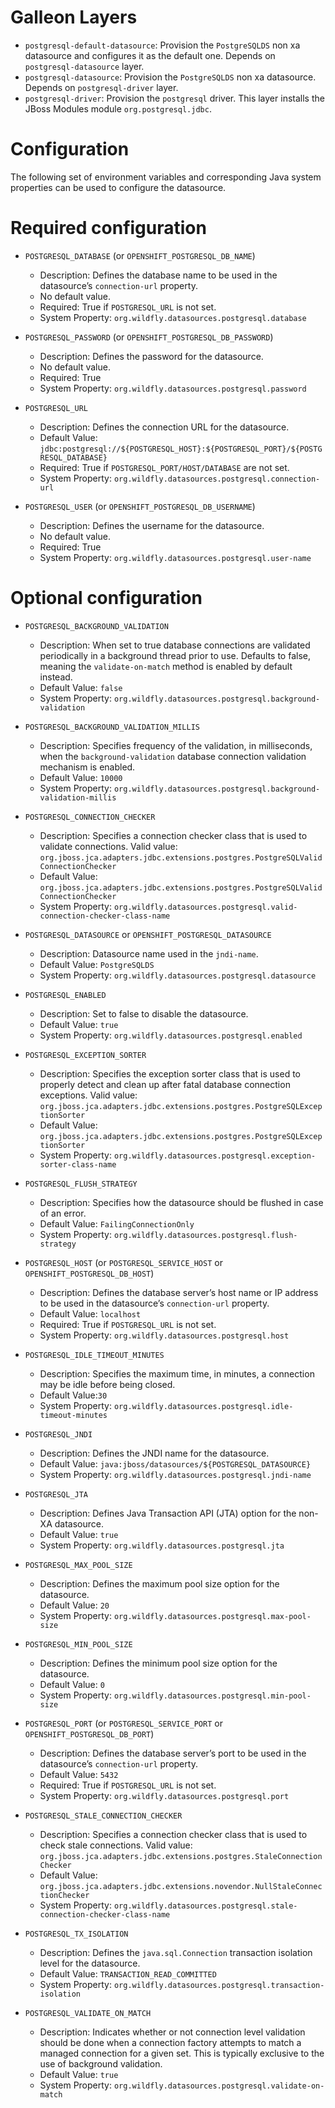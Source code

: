 Galleon Layers
=========

* `postgresql-default-datasource`: Provision the `PostgreSQLDS` non xa datasource and configures it as the default one. Depends on `postgresql-datasource` layer.
* `postgresql-datasource`: Provision the `PostgreSQLDS` non xa datasource. Depends on `postgresql-driver` layer.
* `postgresql-driver`: Provision the `postgresql` driver. This layer installs the JBoss Modules module `org.postgresql.jdbc`.

Configuration
========

The following set of environment variables and corresponding Java system properties can be used to configure the datasource.

Required configuration
==============

* `POSTGRESQL_DATABASE` (or `OPENSHIFT_POSTGRESQL_DB_NAME`)

  * Description: Defines the database name to be used in the datasource’s `connection-url` property.
  * No default value.
  * Required: True if `POSTGRESQL_URL` is not set.
  * System Property: `org.wildfly.datasources.postgresql.database`

* `POSTGRESQL_PASSWORD` (or `OPENSHIFT_POSTGRESQL_DB_PASSWORD`)

  * Description: Defines the password for the datasource.
  * No default value.
  * Required: True
  * System Property: `org.wildfly.datasources.postgresql.password`

* `POSTGRESQL_URL`

  * Description: Defines the connection URL for the datasource. 
  * Default Value: `jdbc:postgresql://${POSTGRESQL_HOST}:${POSTGRESQL_PORT}/${POSTGRESQL_DATABASE}`
  * Required: True if `POSTGRESQL_PORT/HOST/DATABASE` are not set.
  * System Property: `org.wildfly.datasources.postgresql.connection-url`

* `POSTGRESQL_USER` (or `OPENSHIFT_POSTGRESQL_DB_USERNAME`)

  * Description: Defines the username for the datasource. 
  * No default value.
  * Required: True
  * System Property: `org.wildfly.datasources.postgresql.user-name`

Optional configuration
==============

* `POSTGRESQL_BACKGROUND_VALIDATION`

  * Description: When set to true database connections are validated periodically in a background thread prior to use. Defaults to false, meaning the `validate-on-match` method is enabled by default instead.  
  * Default Value: `false`
  * System Property: `org.wildfly.datasources.postgresql.background-validation`

* `POSTGRESQL_BACKGROUND_VALIDATION_MILLIS`

  * Description: Specifies frequency of the validation, in milliseconds, when the `background-validation` database connection validation mechanism is enabled.    
  * Default Value: `10000`
  * System Property: `org.wildfly.datasources.postgresql.background-validation-millis`

* `POSTGRESQL_CONNECTION_CHECKER`

  * Description: Specifies a connection checker class that is used to validate connections. Valid value: `org.jboss.jca.adapters.jdbc.extensions.postgres.PostgreSQLValidConnectionChecker`
  * Default Value: `org.jboss.jca.adapters.jdbc.extensions.postgres.PostgreSQLValidConnectionChecker`
  * System Property: `org.wildfly.datasources.postgresql.valid-connection-checker-class-name`

* `POSTGRESQL_DATASOURCE` or `OPENSHIFT_POSTGRESQL_DATASOURCE`

  * Description: Datasource name used in the `jndi-name`.
  * Default Value: `PostgreSQLDS`
  * System Property: `org.wildfly.datasources.postgresql.datasource`

* `POSTGRESQL_ENABLED`

  * Description: Set to false to disable the datasource.
  * Default Value: `true`
  * System Property: `org.wildfly.datasources.postgresql.enabled`

* `POSTGRESQL_EXCEPTION_SORTER`

  * Description: Specifies the exception sorter class that is used to properly detect and clean up after fatal database connection exceptions. Valid value: `org.jboss.jca.adapters.jdbc.extensions.postgres.PostgreSQLExceptionSorter`
  * Default Value: `org.jboss.jca.adapters.jdbc.extensions.postgres.PostgreSQLExceptionSorter`
  * System Property: `org.wildfly.datasources.postgresql.exception-sorter-class-name`

* `POSTGRESQL_FLUSH_STRATEGY`

  * Description: Specifies how the datasource should be flushed in case of an error.    
  * Default Value: `FailingConnectionOnly`
  * System Property: `org.wildfly.datasources.postgresql.flush-strategy`

* `POSTGRESQL_HOST` (or `POSTGRESQL_SERVICE_HOST` or `OPENSHIFT_POSTGRESQL_DB_HOST`)

  * Description: Defines the database server’s host name or IP address to be used in the datasource’s `connection-url` property.
  * Default Value: `localhost`
  * Required: True if `POSTGRESQL_URL` is not set.
  * System Property: `org.wildfly.datasources.postgresql.host`

* `POSTGRESQL_IDLE_TIMEOUT_MINUTES`

  * Description: Specifies the maximum time, in minutes, a connection may be idle before being closed.
  * Default Value:`30`
  * System Property: `org.wildfly.datasources.postgresql.idle-timeout-minutes`

* `POSTGRESQL_JNDI`

  * Description: Defines the JNDI name for the datasource.
  * Default Value: `java:jboss/datasources/${POSTGRESQL_DATASOURCE}`
  * System Property: `org.wildfly.datasources.postgresql.jndi-name`

* `POSTGRESQL_JTA`

  * Description: Defines Java Transaction API (JTA) option for the non-XA datasource.
  * Default Value: `true`
  * System Property: `org.wildfly.datasources.postgresql.jta`

* `POSTGRESQL_MAX_POOL_SIZE`

  * Description: Defines the maximum pool size option for the datasource.
  * Default Value: `20`
  * System Property: `org.wildfly.datasources.postgresql.max-pool-size`

* `POSTGRESQL_MIN_POOL_SIZE`

  * Description: Defines the minimum pool size option for the datasource.
  * Default Value: `0`
  * System Property: `org.wildfly.datasources.postgresql.min-pool-size`

* `POSTGRESQL_PORT` (or `POSTGRESQL_SERVICE_PORT` or `OPENSHIFT_POSTGRESQL_DB_PORT`)

  * Description: Defines the database server’s port to be used in the datasource’s `connection-url` property. 
  * Default Value: `5432`
  * Required: True if `POSTGRESQL_URL` is not set.
  * System Property: `org.wildfly.datasources.postgresql.port`

* `POSTGRESQL_STALE_CONNECTION_CHECKER`

  * Description: Specifies a connection checker class that is used to check stale connections. Valid value: `org.jboss.jca.adapters.jdbc.extensions.postgres.StaleConnectionChecker`
  * Default Value: `org.jboss.jca.adapters.jdbc.extensions.novendor.NullStaleConnectionChecker`
  * System Property: `org.wildfly.datasources.postgresql.stale-connection-checker-class-name`

* `POSTGRESQL_TX_ISOLATION`

  * Description: Defines the `java.sql.Connection` transaction isolation level for the datasource.    
  * Default Value: `TRANSACTION_READ_COMMITTED`
  * System Property: `org.wildfly.datasources.postgresql.transaction-isolation`

* `POSTGRESQL_VALIDATE_ON_MATCH`

  * Description: Indicates whether or not connection level validation should be done when a connection factory attempts to match a managed connection for a given set. This is typically exclusive to the use of background validation.
  * Default Value: `true`
  * System Property: `org.wildfly.datasources.postgresql.validate-on-match`

